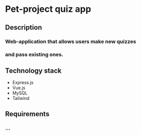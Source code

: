 # Pet-project quiz app

## Description

### Web-application that allows users make new quizzes
### and pass existing ones.

## Technology stack
* Express.js
* Vue.js
* MySQL
* Tailwind

## Requirements
### ...

